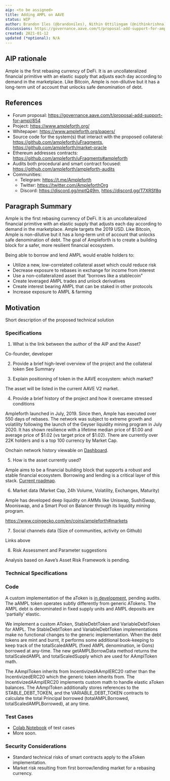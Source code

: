 ```yaml
---
aip: <to be assigned>
title: Adding AMPL on AAVE
status: WIP
author: Brandon Iles (@brandoniles), Nithin Ottilingam (@nithinkrishna)
discussions: https://governance.aave.com/t/proposal-add-support-for-ampl/854
created: 2021-01-12
updated (*optional): N/A
---
```


## AIP rationale

Ample is the first rebasing currency of DeFi. It is an uncollateralized financial primitive with an elastic supply that adjusts each day according to demand in the marketplace. Like Bitcoin, Ample is non-dilutive but it has a long-term unit of account that unlocks safe denomination of debt.

## References

- Forum proposal: https://governance.aave.com/t/proposal-add-support-for-ampl/854
- Project: https://www.ampleforth.org/
- Whitepaper: https://www.ampleforth.org/papers/
- Source code for the system(s) that interact with the proposed collateral: https://github.com/ampleforth/uFragments, https://github.com/ampleforth/market-oracle
- Ethereum addresses contracts: https://github.com/ampleforth/uFragments#ampleforth
- Audits both procedural and smart contract focused: https://github.com/ampleforth/ampleforth-audits
- Communities:
  * Telegram: https://t.me/Ampleforth
  * Twitter: https://twitter.com/AmpleforthOrg
  * Discord: https://discord.gg/mptQ49m, https://discord.gg/T7XRSf8q

## Paragraph Summary
Ample is the first rebasing currency of DeFi. It is an uncollateralized financial primitive with an elastic supply that adjusts each day according to demand in the marketplace. Ample targets the 2019 USD. Like Bitcoin, Ample is non-dilutive but it has a long-term unit of account that unlocks safe denomination of debt. The goal of Ampleforth is to create a building block for a safer, more resilient financial ecosystem.

Being able to borrow and lend AMPL would enable holders to:

- Utilize a new, low-correlated collateral asset which could reduce risk
- Decrease exposure to rebases in exchange for income from interest
- Use a non-collateralized asset that “borrows like a stablecoin"
- Create leveraged AMPL trades and unlock derivatives
- Create interest bearing AMPL that can be staked in other protocols
- Increase exposure to AMPL & farming

## Motivation
Short description of the proposed technical solution

### Specifications

1. What is the link between the author of the AIP and the Asset?

Co-founder, developer

2. Provide a brief high-level overview of the project and the collateral token
See Summary

3. Explain positioning of token in the AAVE ecosystem: which market?

The asset will be listed in the current AAVE V2 market.

4. Provide a brief history of the project and how it overcame stressed conditions

Ampleforth launched in July, 2019. Since then, Ample has executed over 550 days of rebases. The network was subject to extreme growth and volatility following the launch of the Geyser liquidity mining program in July 2020. It has shown resilience with a lifetime median price of $1.00 and average price of $1.02 (vs target price of $1.02). There are currently over 22K holders and is a top 100 currency by Market Cap.

Onchain network history viewable on [Dashboard](https://www.ampleforth.org/dashboard/).

5. How is the asset currently used?

Ample aims to be a financial building block that supports a robust and stable financial ecosystem. Borrowing and lending is a critical layer of this stack. [Current roadmap](https://www.ampleforth.org/roadmap/).

6. Market data (Market Cap, 24h Volume, Volatility, Exchanges, Maturity)

Ample has developed deep liquidity on AMMs like Uniswap, SushiSwap, Mooniswap, and a Smart Pool on Balancer through its liquidity mining program.

https://www.coingecko.com/en/coins/ampleforth#markets

7. Social channels data (Size of communities, activity on Github)

Links above

8. Risk Assessment and Parameter suggestions

Analysis based on Aave’s Asset Risk Framework is pending.

### Technical Specifications

### Code
A custom implementation of the aToken is [in development](https://github.com/ampleforth/protocol-v2/pull/1), pending audits. The aAMPL token operates subtly differently from generic ATokens. The AMPL debt is denominated in fixed supply units and AMPL deposits are 'partially' elastic.

We implement a custom AToken, StableDebtToken and VariableDebtToken for AMPL. The StableDebtToken and VariableDebtToken implementations make no functional changes to the generic implementation. When the debt tokens are mint and burnt, it performs some additional book-keeping to keep track of the totalScaledAMPL (fixed AMPL denomination, ie Gons) borrowed at any-time. The new getAMPLBorrowData method returns the totalScaledAMPL and totalScaledSupply which are used for AAmplToken math.

The AAmplToken inherits from IncentivizedAAmplERC20 rather than the IncentivizedERC20 which the generic token inherits from. The IncentivizedAAmplERC20 implements custom math to handle elastic aToken balances. The AAmplToken additionally stores references to the STABLE_DEBT_TOKEN, and the VARIABLE_DEBT_TOKEN contracts to calculate the total Principal borrowed (totalAMPLBorrowed, totalScaledAMPLBorrowed), at any time.


### Test Cases
- [Colab Notebook](https://colab.research.google.com/drive/1a4zd7UL-U5Xrme9b0X5B39nJzjrFwfG1?usp=sharing) of test cases
- More soon.

### Security Considerations
- Standard technical risks of smart contracts apply to the aToken implementation.
- Market risk resulting from first borrow/lending market for a rebasing currency.
